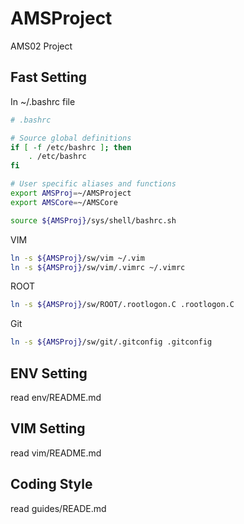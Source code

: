 # AMSProject
AMS02 Project

## Fast Setting
In ~/.bashrc file
```bash
# .bashrc

# Source global definitions
if [ -f /etc/bashrc ]; then
	. /etc/bashrc
fi

# User specific aliases and functions
export AMSProj=~/AMSProject
export AMSCore=~/AMSCore

source ${AMSProj}/sys/shell/bashrc.sh
```
VIM
```bash
ln -s ${AMSProj}/sw/vim ~/.vim
ln -s ${AMSProj}/sw/vim/.vimrc ~/.vimrc
```
ROOT
```bash
ln -s ${AMSProj}/sw/ROOT/.rootlogon.C .rootlogon.C
```
Git
```bash
ln -s ${AMSProj}/sw/git/.gitconfig .gitconfig
```

## ENV Setting
read env/README.md

## VIM Setting
read vim/README.md

## Coding Style
read guides/READE.md
